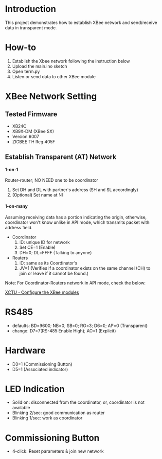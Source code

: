 Introduction
=
This project demonstrates how to establish XBee network and send/receive data in transparent mode.

How-to
=
1. Establish the Xbee network following the instruction below
2. Upload the main.ino sketch
3. Open term.py
4. Listen or send data to other XBee module

XBee Network Setting
=
## Tested Firmware
- XB24C
- XB9X-DM (XBee SX)
- Version 9007
- ZIGBEE TH Reg 405F

## Establish Transparent (AT) Network
#### 1-on-1
Router-router; NO NEED one to be coordinator

1. Set DH and DL with partner's address (SH and SL accordingly)
2. (Optional) Set name at NI

#### 1-on-many
Assuming receiving data has a portion indicating the origin, otherwise, coordinator won't know unlike in API mode, which transmits packet with address field.
- Coordinator
  1. ID: unique ID for network
  2. Set CE=1 (Enable)
  3. DH=0; DL=FFFF (Talking to anyone)
- Routers
  1. ID: same as its Coordinator's
  2. JV=1 (Verifies if a coordinator exists on the same channel (CH) to join or leave if it cannot be found.)

Note: For Coordinator-Routers network in API mode, check the below:

[XCTU - Configure the XBee modules](https://www.digi.com/resources/documentation/Digidocs/90001942-13/Default.htm#tasks/t_configure_xbees_transmit_receive_data.htm%3FTocPath%3DXBee%2520API%2520mode%7CXBee%2520frame%2520exchange%7CExample%253A%25C2%25A0transmit%2520and%2520receive%2520data%7C_____1)

RS485
=
- defaults: BD=9600; NB=0; SB=0; RO=3; D6=0;  AP=0 (Transparent)
- change: D7=7(RS-485 Enable High); AO=1 (Explicit)

Hardware
=
- D0=1 (Commissioning Button)
- D5=1 (Associated indicator)

LED Indication
=
- Solid on: disconnected from the coordinator, or, coordinator is not available
- Blinking 2/sec: good communication as router
- Blinking 1/sec: work as coordinator

Commissioning Button
=
- 4-click: Reset parameters & join new network